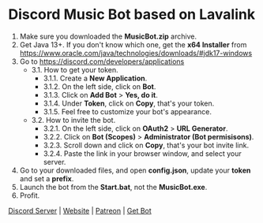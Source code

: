 # Discord Music Bot based on Lavalink  
1. Make sure you downloaded the **MusicBot.zip** archive.
2. Get Java 13+. If you don't know which one, get the **x64 Installer** from https://www.oracle.com/java/technologies/downloads/#jdk17-windows  
3. Go to https://discord.com/developers/applications  
   - 3.1. How to get your token.  
      - 3.1.1. Create a **New Application**.  
      - 3.1.2. On the left side, click on **Bot**.  
      - 3.1.3. Click on **Add Bot** > **Yes, do it**.  
      - 3.1.4. Under **Token**, click on **Copy**, that's your token.  
      - 3.1.5. Feel free to customize your bot's appearance.  
   - 3.2. How to invite the bot.  
      - 3.2.1. On the left side, click on **OAuth2** > **URL Generator**.  
      - 3.2.2. Click on **Bot (Scopes)** > **Administrator (Bot permisisons)**.  
      - 3.2.3. Scroll down and click on **Copy**, that's your bot invite link. 
      - 3.2.4. Paste the link in your browser window, and select your server. 
4. Go to your downloaded files, and open **config.json**, update your **token** and set a **prefix**.  
5. Launch the bot from the **Start.bat**, not the **MusicBot.exe**.  
6. Profit.  

[Discord Server](https://discord.gg/ycYmMmP) | [Website](https://kellphy.com) | [Patreon](https://www.kellphy.com/patreon) | [Get Bot](https://github.com/Kellphy/MusicBot/releases)  